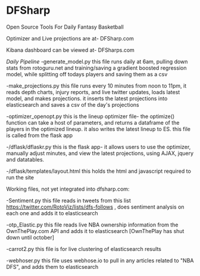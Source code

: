 # DFSharp
Open Source Tools For Daily Fantasy Basketball

Optimizer and Live projections are at-
DFSharp.com

Kibana dashboard can be viewed at-
DFSharps.com


*Daily Pipeline*
-generate_model.py
this file runs daily at 6am, pulling down stats from rotoguru.net and training/saving a gradient boosted regression model, while splitting off todays players and saving them as a csv

-make_projections.py
this file runs every 10 minutes from noon to 11pm, it reads depth charts, injury reports, and live twitter updates, loads latest model, and makes projections.  it inserts the latest projections into elasticsearch and saves a csv of the day's projections

-optimizer_openopt.py
this is the lineup optimizer file- the optimize() function can take a host of parameters, and returns a dataframe of the players in the optimized lineup.  it also writes the latest lineup to ES.  this file is called from the flask app

-/dflask/dflaskr.py
this is the flask app- it allows users to use the optimizer, manually adjust minutes, and view the latest projections, using AJAX, jquery and datatables.

-/dflask/templates/layout.html
this holds the html and javascript required to run the site


Working files, not yet integrated into dfsharp.com:

-Sentiment.py
this file reads in tweets from this list https://twitter.com/RotoViz/lists/dfs-follows , does sentiment analysis on each one and adds it to elasticsearch

-otp_Elastic.py
this file reads live NBA ownership information from the OwnThePlay.com API and adds it to elasticsearch
[OwnThePlay has shut down until october]

-carrot2.py
this file is for live clustering of elasticsearch results

-webhoser.py
this file uses webhose.io to pull in any articles related to "NBA DFS", and adds them to elasticsearch


